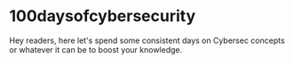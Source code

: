 # 100daysofcybersecurity

Hey readers, here let's spend some consistent days on
Cybersec concepts or whatever it can be to boost 
your knowledge.

